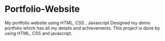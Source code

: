# Portfolio-Website
My portfolio website using HTML, CSS , Javascript
Designed my demo portfolio which has all my details and achievements. This project is done by using HTML, CSS and javascript.
